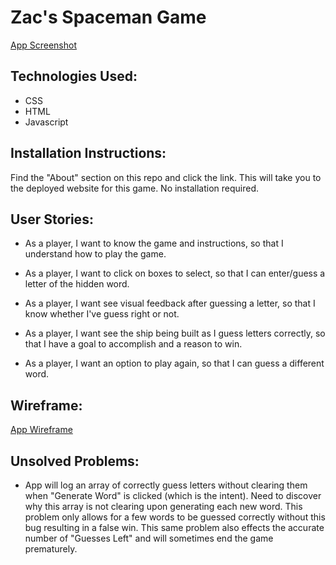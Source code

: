 # Zac's Spaceman Game

[App Screenshot](./Screen%20Shot%202022-09-13%20at%2012.27.42%20PM.png)

## Technologies Used:

- CSS
- HTML
- Javascript

## Installation Instructions:

Find the "About" section on this repo and click the link. This will take you to the deployed website for this game. No installation required.

## User Stories:

- As a player, I want to know the game and instructions, so that I understand how to play the game.

- As a player, I want to click on boxes to select, so that I can enter/guess a letter of the hidden word.

- As a player, I want see visual feedback after guessing a letter, so that I know whether I've guess right or not.

- As a player, I want see the ship being built as I guess letters correctly, so that I have a goal to accomplish and a reason to win.

- As a player, I want an option to play again, so that I can guess a different word.

## Wireframe:

[App Wireframe](/Screen%20Shot%202022-09-13%20at%2012.34.03%20PM.png)

## Unsolved Problems:

- App will log an array of correctly guess letters without clearing them when "Generate Word" is clicked (which is the intent). Need to discover why this array is not clearing upon generating each new word. This problem only allows for a few words to be guessed correctly without this bug resulting in a false win. This same problem also effects the accurate number of "Guesses Left" and will sometimes end the game prematurely.
